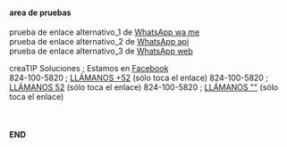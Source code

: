 #### area de pruebas


prueba de enlace alternativo_1 de [WhatsApp wa me][WA2] <br />
prueba de enlace alternativo_2 de [WhatsApp api][WA3] <br />
prueba de enlace alternativo_3 de [WhatsApp web][WA4] <br />

creaTIP Soluciones ; Estamos en [Facebook][FB]
<br />
824-100-5820 ; [LLÁMANOS +52][Tel1] (sólo toca el enlace)
824-100-5820 ; [LLÁMANOS 52][Tel2] (sólo toca el enlace)
824-100-5820 ; [LLÁMANOS ""][Tel3] (sólo toca el enlace)

<br />

[Tel1]: tel:+528241005820
[Tel2]: tel:528241005820
[Tel3]: tel:8241005820

[FB]: https://www.facebook.com/creaTipSolucionesSH/

[WA2]: https://wa.me/528241005820?text=Hola,%20conozco%20éste%20negocio
[WA3]: https://api.whatsapp.com/send/?phone=528241005820&text=Hola%2C+me+quiero+anunciar
[WA4]: https://web.whatsapp.com/send?phone=528241005820&text=Hola%2C+me+quiero+anunciar

#### END


